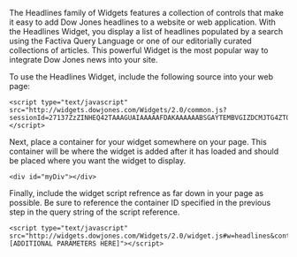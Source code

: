 ﻿The Headlines family of Widgets features a collection of controls that make it easy
to add Dow Jones headlines to a website or web application.  With the Headlines
Widget, you display a list of headlines populated by a search using the Factiva
Query Language or one of our editorially curated collections of articles. 
This powerful Widget is the most popular way to integrate Dow Jones news into your
site.  

To use the Headlines Widget, include the following source into your web page:

    <script type="text/javascript" src="http://widgets.dowjones.com/Widgets/2.0/common.js?sessionId=27137ZzZINHEQ42TAAAGUAIAAAAAFDAKAAAAAABSGAYTEMBVGIZDCMJTG4ZTOMBT"></script>

Next, place a container for your widget somewhere on your page. This container will
be where the widget is added after it has loaded
and should be placed where you want the widget to display.

    <div id="myDiv"></div>

Finally, include the widget script refrence as far down in your page as possible.
Be sure to reference the container ID specified 
in the previous step in the query string of the script reference.

    <script type="text/javascript" src="http://widgets.dowjones.com/Widgets/2.0/widget.js#w=headlines&container=myDiv&[ADDITIONAL PARAMETERS HERE]"></script>